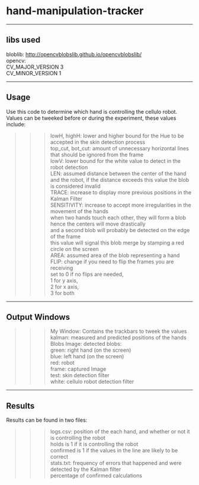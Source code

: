 # hand-manipulation-tracker
---------
libs used
---------

bloblib: http://opencvblobslib.github.io/opencvblobslib/  
opencv:  
        CV_MAJOR_VERSION 3  
        CV_MINOR_VERSION 1  

-----
Usage
-----

Use this code to determine which hand is controlling the cellulo robot.  
Values can be tweeked before or during the experiment, these values include:  
>>> lowH, highH: lower and higher bound for the Hue to be accepted in the skin detection process  
>>> top_cut, bot_cut: amount of unnecessary horizontal lines that should be ignored from the frame  
>>> lowV: lower bound for the white value to detect in the robot detection  
>>> LEN: assumed distance between the center of the hand and the robot, if the distance exceeds this value the blob is considered invalid  
>>> TRACE: increase to display more previous positions in the Kalman Filter  
>>> SENSITIVITY: increase to accept more irregularities in the movement of the hands  
                  when two hands touch each other, they will form a blob hence the centers will move drastically  
                  and a second blob will probably be detected on the edge of the frame  
                  this value will signal this blob merge by stamping a red circle on the screen  
>>> AREA: assumed area of the blob representing a hand  
>>> FLIP: change if you need to flip the frames you are receiving  
            set to 0 if no flips are needed,  
            1 for y axis,  
            2 for x axis,  
            3 for both  

--------------
Output Windows
--------------
>>> My Window: Contains the trackbars to tweek the values  
>>> kalman: measured and predicted positions of the hands  
>>> Blobs Image: detected blobs:  
                  green: right hand (on the screen)  
                  blue: left hand (on the screen)  
                  red: robot  
>>> frame: captured Image  
>>> test: skin detection filter  
>>> white: cellulo robot detection filter  

-------
Results
-------
Results can be found in two files:  
>>> logs.csv: position of the each hand, and whether or not it is controlling the robot  
                holds is 1 if it is controlling the robot  
                confirmed is 1 if the values in the line are likely to be correct  
>>> stats.txt: frequency of errors that happened and were detected by the Kalman filter  
                percentage of confirmed calculations  
